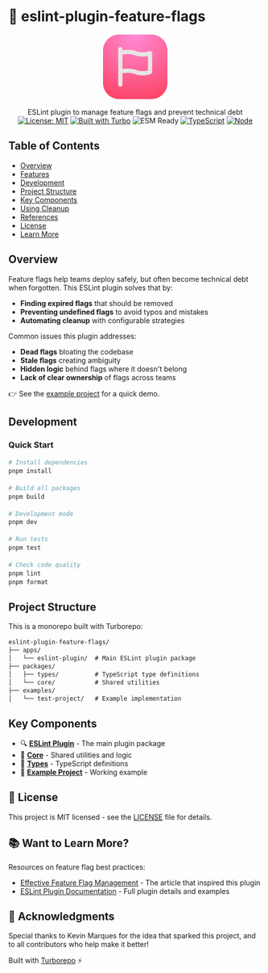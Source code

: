 # 🚀 eslint-plugin-feature-flags

<p align="center">
  <img src="./assets/icon.svg" width="128" height="128" alt="Eslint Plugin Feature Flags Logo" />
</p>

<div align="center">
  ESLint plugin to manage feature flags and prevent technical debt
</div>

<div align="center">
  <a href="https://opensource.org/licenses/MIT"><img src="https://img.shields.io/badge/License-MIT-blue.svg" alt="License: MIT"></a>
  <a href="https://turbo.build/"><img src="https://img.shields.io/badge/Built%20with-Turborepo-blueviolet" alt="Built with Turbo"></a>
  <img src="https://img.shields.io/badge/ESM-Ready-green" alt="ESM Ready">
  <a href="https://www.typescriptlang.org/"><img src="https://img.shields.io/badge/TypeScript-007ACC?logo=typescript&logoColor=white" alt="TypeScript"></a>
  <a href="https://nodejs.org"><img src="https://img.shields.io/badge/node-v18+-green.svg" alt="Node"></a>
</div>

## Table of Contents

- [Overview](#overview)
- [Features](#features)
- [Development](#development)
- [Project Structure](#project-structure)
- [Key Components](#key-components)
- [Using Cleanup](#using-cleanup)
- [References](#feature-flags-reference)
- [License](#-license)
- [Learn More](#-want-to-learn-more)

## Overview

Feature flags help teams deploy safely, but often become technical debt when forgotten. This ESLint plugin solves that by:

- **Finding expired flags** that should be removed
- **Preventing undefined flags** to avoid typos and mistakes
- **Automating cleanup** with configurable strategies

Common issues this plugin addresses:

- **Dead flags** bloating the codebase
- **Stale flags** creating ambiguity
- **Hidden logic** behind flags where it doesn't belong
- **Lack of clear ownership** of flags across teams

👉 See the [example project](./examples/test-project/) for a quick demo.

## Development

### Quick Start

```bash
# Install dependencies
pnpm install

# Build all packages
pnpm build

# Development mode
pnpm dev

# Run tests
pnpm test

# Check code quality
pnpm lint
pnpm format
```

## Project Structure

This is a monorepo built with Turborepo:

```
eslint-plugin-feature-flags/
├── apps/
│   └── eslint-plugin/  # Main ESLint plugin package
├── packages/
│   ├── types/          # TypeScript type definitions
│   └── core/           # Shared utilities
├── examples/
│   └── test-project/   # Example implementation
```

## Key Components

- 🔍 **[ESLint Plugin](./apps/eslint-plugin/)** - The main plugin package
- 🧩 **[Core](./packages/core/)** - Shared utilities and logic
- 📝 **[Types](./packages/types/)** - TypeScript definitions
- 🧪 **[Example Project](./examples/test-project/)** - Working example

## 📄 License

This project is MIT licensed - see the [LICENSE](LICENSE) file for details.

## 📚 Want to Learn More?

Resources on feature flag best practices:

- [Effective Feature Flag Management](https://arnaudzg.substack.com/p/effective-feature-flag-management) - The article that inspired this plugin
- [ESLint Plugin Documentation](./apps/eslint-plugin/README.md) - Full plugin details and examples

## 🙏 Acknowledgments

Special thanks to Kevin Marques for the idea that sparked this project, and to all contributors who help make it better!

Built with [Turborepo](https://turbo.build/) ⚡️
